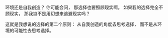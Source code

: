 
环境还是自我创造？
你可能会问，
那选择也要照顾现实啊。
如果我的选择完全不顾现实，
那我岂不是用幻想来逃避现实吗？

这就是我想说的选择的第二个原则：
从自我创造的角度去思考选择，
而不是从环境的可能性去思考选择。






